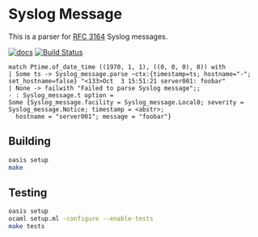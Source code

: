 # Syslog Message

This is a parser for [RFC 3164](https://tools.ietf.org/html/rfc3164) Syslog messages.

[![docs](https://img.shields.io/badge/doc-online-blue.svg)](http://verbosemo.de/syslog-message/) [![Build Status](https://travis-ci.org/verbosemode/syslog-message.svg?branch=master)](https://travis-ci.org/verbosemode/syslog-message)

	match Ptime.of_date_time ((1970, 1, 1), ((0, 0, 0), 0)) with
	| Some ts -> Syslog_message.parse ~ctx:{timestamp=ts; hostname="-"; set_hostname=false} "<133>Oct  3 15:51:21 server001: foobar"
	| None -> failwith "Failed to parse Syslog message";;
	- : Syslog_message.t option =
	Some {Syslog_message.facility = Syslog_message.Local0; severity = Syslog_message.Notice; timestamp = <abstr>;
	  hostname = "server001"; message = "foobar"}

## Building

```sh
oasis setup
make
```

## Testing

```sh
oasis setup
ocaml setup.ml -configure --enable-tests
make tests
```
